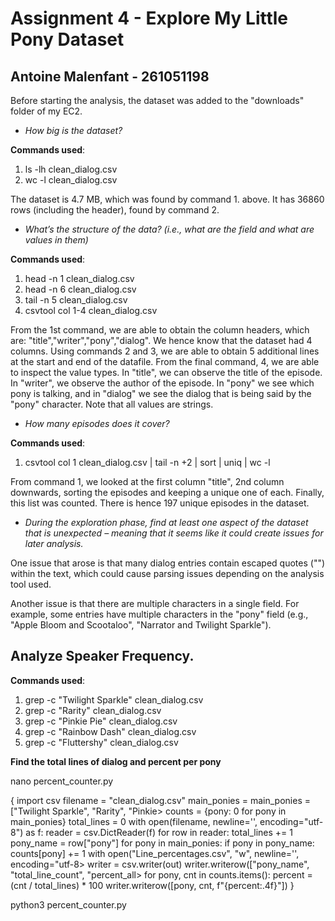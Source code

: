 # Assignment 4 - Explore My Little Pony Dataset
## Antoine Malenfant - 261051198

Before starting the analysis, the dataset was added to the "downloads" folder of my EC2.

-	_How big is the dataset?_

**Commands used**: 
1. ls -lh clean_dialog.csv
2. wc -l clean_dialog.csv

The dataset is 4.7 MB, which was found by command 1. above. It has 36860 rows (including the header), found by command 2. 

-	_What’s the structure of the data? (i.e., what are the field and what are values in them)_

**Commands used**: 
1. head -n 1 clean_dialog.csv
2. head -n 6 clean_dialog.csv
3. tail -n 5 clean_dialog.csv
4. csvtool col 1-4 clean_dialog.csv

From the 1st command, we are able to obtain the column headers, which are: "title","writer","pony","dialog". We hence know that the dataset had 4 columns. Using commands 2 and 3, we are able to obtain 5 additional lines at the start and end of the datafile. From the final command, 4, we are able to inspect the value types. In "title", we can observe the title of the episode. In "writer", we observe the author of the episode. In "pony" we see which pony is talking, and in "dialog" we see the dialog that is being said by the "pony" character. Note that all values are strings. 


-	_How many episodes does it cover?_

**Commands used**: 
1. csvtool col 1 clean_dialog.csv | tail -n +2 | sort | uniq | wc -l

From command 1, we looked at the first column "title", 2nd column downwards, sorting the episodes and keeping a unique one of each. Finally, this list was counted. There is hence 197 unique episodes in the dataset. 

-	_During the exploration phase, find at least one aspect of the dataset that is unexpected – meaning that it seems like it could create issues for later analysis._

One issue that arose is that many dialog entries contain escaped quotes ("") within the text, which could cause parsing issues depending on the analysis tool used. 

Another issue is that there are multiple characters in a single field. For example, some entries have multiple characters in the "pony" field (e.g., "Apple Bloom and Scootaloo", "Narrator and Twilight Sparkle").

## Analyze Speaker Frequency. 

**Commands used**:
1. grep -c "Twilight Sparkle" clean_dialog.csv
2. grep -c "Rarity" clean_dialog.csv
3. grep -c "Pinkie Pie" clean_dialog.csv
4. grep -c "Rainbow Dash" clean_dialog.csv
5. grep -c "Fluttershy" clean_dialog.csv

**Find the total lines of dialog and percent per pony** 

nano percent_counter.py

{
import csv
filename = "clean_dialog.csv"
main_ponies = main_ponies = ["Twilight Sparkle", "Rarity", "Pinkie>
counts = {pony: 0 for pony in main_ponies}
total_lines = 0
with open(filename, newline='', encoding="utf-8") as f:
    reader = csv.DictReader(f)
    for row in reader:
        total_lines += 1
        pony_name = row["pony"]
        for pony in main_ponies:
            if pony in pony_name:
                counts[pony] += 1
with open("Line_percentages.csv", "w", newline='', encoding="utf-8>
    writer = csv.writer(out)
    writer.writerow(["pony_name", "total_line_count", "percent_all>
    for pony, cnt in counts.items():
        percent = (cnt / total_lines) * 100
        writer.writerow([pony, cnt, f"{percent:.4f}"])
}

python3 percent_counter.py